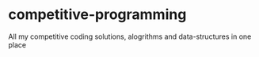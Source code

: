 # competitive-programming
All my competitive coding solutions, alogrithms and data-structures in one place
